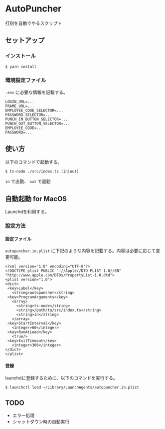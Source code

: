 # AutoPuncher
打刻を自動でやるスクリプト
## セットアップ
### インストール
```sh
$ yarn install
```
### 環境設定ファイル
`.env` に必要な情報を記載する。
```:.env
LOGIN_URL=...
FRAME_URL=...
EMPLOYEE_CODE_SELECTOR=...
PASSWORD_SELECTOR=...
PUNCH_IN_BUTTON_SELECTOR=...
PUNCH_OUT_BUTTON_SELECTOR=...
EMPLOYEE_CODE=...
PASSWORD=...
```
## 使い方
以下のコマンドで起動する。
```sh
$ ts-node ./src/index.ts [in|out]
```
`in` で出勤、 `out` で退勤
## 自動起動 for MacOS
Launchdを利用する。
### 設定方法
#### 設定ファイル
`autopuncher.in.plist` に下記のような内容を記載する。内容は必要に応じて変更可能。
```xml:autopuncher.in.plist
<?xml version="1.0" encoding="UTF-8"?>
<!DOCTYPE plist PUBLIC "-//Apple//DTD PLIST 1.0//EN" "http://www.apple.com/DTDs/PropertyList-1.0.dtd">
<plist version="1.0">
<dict>
 <key>Label</key>
   <string>autopuncher</string>
 <key>ProgramArguments</key>
   <array>
     <string>ts-node</string>
     <string>/path/to/src/index.ts</string>
     <string>in</string>
   </array>
 <key>StartInterval</key>
   <integer>60</integer>
 <key>RunAtLoad</key>
   <true/>
 <key>ExitTimeout</key>
   <integer>300</integer>
</dict>
</plist>
```
#### 登録
launchdに登録するために、以下のコマンドを実行する。
```sh
$ launchctl load ~/Library/LaunchAgents/autopuncher.in.plist
```
## TODO
- エラー処理
- シャットダウン時の自動実行